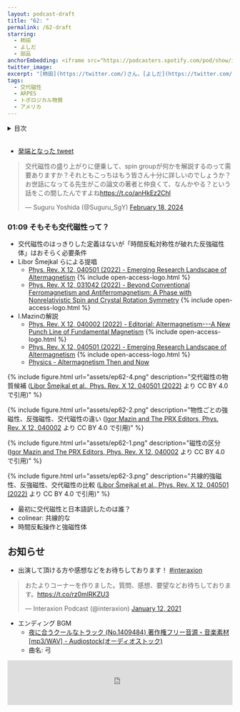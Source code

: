 ```yaml
---
layout: podcast-draft
title: "62: "
permalink: /62-draft
starring:
  - 柿田
  - よしだ
  - 部品
anchorEmbedding: <iframe src="https://podcasters.spotify.com/pod/show/interaxion/embed/episodes/61-The-Warrior-of-Diamond-Light-e2jnpmt" height="102px" width="100%" frameborder="0" scrolling="no"></iframe>
twitter_image: 
excerpt: "[柿田](https://twitter.com/)さん、[よしだ](https://twitter.com/)さん[部品](https://twitter.com/tjmlab)、で交代磁性について話しました。"
tags:
  - 交代磁性
  - ARPES
  - トポロジカル物質
  - アメリカ
---
```


<details>
<!-- https://github.com/gettalong/kramdown/issues/155#issuecomment-339793629 -->
<summary markdown='span'>目次</summary>
<nav>
  * this unordered seed list will be replaced by toc as unordered list
  {:toc}
<!-- https://stackoverflow.com/a/38419441/11480802 -->
</nav>
</details>
<br>

- [発端となった tweet](https://twitter.com/Suguru_SgY/status/1759100684400541876)

<blockquote class="twitter-tweet tw-align-center" data-media-max-width="560"><p lang="ja" dir="ltr">交代磁性の盛り上がりに便乗して、spin groupが何かを解説するのって需要ありますか？それともこっちはもう皆さん十分に詳しいのでしょうか？<br>お世話になってる先生がこの論文の著者と仲良くて、なんかやる？という話をこの間したんですよね<a href="https://t.co/anHkEz2Chl">https://t.co/anHkEz2Chl</a></p>&mdash; Suguru Yoshida (@Suguru_SgY) <a href="https://twitter.com/Suguru_SgY/status/1759100684400541876?ref_src=twsrc%5Etfw">February 18, 2024</a>
</blockquote> <script async src="https://platform.twitter.com/widgets.js" charset="utf-8"></script>

### 01:09 そもそも交代磁性って？

- 交代磁性のはっきりした定義はないが「時間反転対称性が破れた反強磁性体」はおそらく必要条件
- Libor Šmejkal らによる提唱
  - [Phys. Rev. X 12, 040501 (2022) - Emerging Research Landscape of Altermagnetism](https://journals.aps.org/prx/abstract/10.1103/PhysRevX.12.040501) {% include open-access-logo.html %}
  - [Phys. Rev. X 12, 031042 (2022) - Beyond Conventional Ferromagnetism and Antiferromagnetism: A Phase with Nonrelativistic Spin and Crystal Rotation Symmetry](https://journals.aps.org/prx/abstract/10.1103/PhysRevX.12.031042) {% include open-access-logo.html %}
- I.Mazinの解説
  - [Phys. Rev. X 12, 040002 (2022) - Editorial: Altermagnetism---A New Punch Line of Fundamental Magnetism](https://journals.aps.org/prx/abstract/10.1103/PhysRevX.12.040002) {% include open-access-logo.html %}
  - [Phys. Rev. X 12, 040501 (2022) - Emerging Research Landscape of Altermagnetism](https://journals.aps.org/prx/abstract/10.1103/PhysRevX.12.040501) {% include open-access-logo.html %}
  - [Physics - Altermagnetism Then and Now](https://physics.aps.org/articles/v17/4)

{% include figure.html url="assets/ep62-4.png" description="交代磁性の物質候補 ([Libor Šmejkal et al., Phys. Rev. X 12, 040501 (2022)](https://journals.aps.org/prx/abstract/10.1103/PhysRevX.12.040501) より CC BY 4.0 で引用)" %}

{% include figure.html url="assets/ep62-2.png" description="物性ごとの強磁性、反強磁性、交代磁性の違い  ([Igor Mazin and The PRX Editors,
Phys. Rev. X 12, 040002](https://journals.aps.org/prx/abstract/10.1103/PhysRevX.12.040002) より CC BY 4.0 で引用)" %}

{% include figure.html url="assets/ep62-1.png" description="磁性の区分 ([Igor Mazin and The PRX Editors,
Phys. Rev. X 12, 040002](https://journals.aps.org/prx/abstract/10.1103/PhysRevX.12.040002) より CC BY 4.0 で引用)" %}

{% include figure.html url="assets/ep62-3.png" description="共線的強磁性、反強磁性、交代磁性の比較 ([Libor Šmejkal et al., Phys. Rev. X 12, 040501 (2022)](https://journals.aps.org/prx/abstract/10.1103/PhysRevX.12.040501) より CC BY 4.0 で引用)" %}

- 最初に交代磁性と日本語訳したのは誰？
- colinear: 共線的な
- 時間反転操作と強磁性体




## お知らせ

- 出演して頂ける方や感想などをお待ちしております！ [#interaxion](https://twitter.com/hashtag/interaxion)

<blockquote class="twitter-tweet tw-align-center"><p lang="ja" dir="ltr">おたよりコーナーを作りました。質問、感想、要望などお待ちしております。<a href="https://t.co/rz0mlRKZU3">https://t.co/rz0mlRKZU3</a></p>— Interaxion Podcast (@interaxion) <a href="https://twitter.com/interaxion/status/1348936492488421378?ref_src=twsrc%5Etfw">January 12, 2021</a>
</blockquote> <script async src="https://platform.twitter.com/widgets.js" charset="utf-8"></script>

- エンディング BGM
  - [夜に合うクールなトラック (No.1409484) 著作権フリー音源・音楽素材 [mp3/WAV] - Audiostock(オーディオストック)](https://audiostock.jp/audio/1409484)
  - 曲名: 弓

<iframe width="100%" height="100" scrolling="no" frameborder="no" src="https://audiostock.jp/embed?id=1409484"></iframe>
